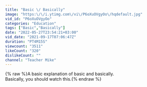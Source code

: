 ```yaml
---
title: "Basic \/ Basically"
image: "https:\/\/i.ytimg.com\/vi\/P6oXuOVgyOo\/hqdefault.jpg"
vid_id: "P6oXuOVgyOo"
categories: "Education"
tags: ["Basic","Basically"]
date: "2022-05-27T23:54:21+03:00"
vid_date: "2021-09-17T07:06:47Z"
duration: "PT4M15S"
viewcount: "3511"
likeCount: "320"
dislikeCount: ""
channel: "Teacher Mike"
---
```

{% raw %}A basic explanation of basic and basically.<br />Basically, you should watch this.{% endraw %}
